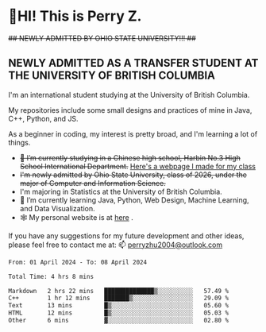 # 🌄HI! This is Perry Z. <br> #
<s>## NEWLY ADMITTED BY OHIO STATE UNIVERSITY!!! ##</s>
## NEWLY ADMITTED AS A TRANSFER STUDENT AT THE UNIVERSITY OF BRITISH COLUMBIA ##
I'm an international student studying at the University of British Columbia. <br>

My repositories include some small designs and practices of mine in Java, C++, Python, and JS. <br>

As a beginner in coding, my interest is pretty broad, and I'm learning a lot of things. <br>
- <s>🔭 I’m currently studying in a Chinese high school, Harbin No.3 High School International Department.</s> [Here's a webpage I made for my class](https://perry2004.github.io/weirdos/)
- <s> I'm newly admitted by Ohio State University, class of 2026, under the major of Computer and Information Science. </s>
- I'm majoring in Statistics at the University of British Columbia. 
- 🌱 I’m currently learning Java, Python, Web Design, Machine Learning, and Data Visualization. 
- 🕸️ My personal website is at <a href="https://zhu-yp.cn">here</a> .  

If you have any suggestions for my future development and other ideas, please feel free to contact me at: 📫 [perryzhu2004@outlook.com](mailto:perryzhu2004@outlook.com)

<!--START_SECTION:waka-->

```txt
From: 01 April 2024 - To: 08 April 2024

Total Time: 4 hrs 8 mins

Markdown   2 hrs 22 mins   ██████████████▒░░░░░░░░░░   57.49 %
C++        1 hr 12 mins    ███████▒░░░░░░░░░░░░░░░░░   29.09 %
Text       13 mins         █▒░░░░░░░░░░░░░░░░░░░░░░░   05.60 %
HTML       12 mins         █▒░░░░░░░░░░░░░░░░░░░░░░░   05.03 %
Other      6 mins          ▓░░░░░░░░░░░░░░░░░░░░░░░░   02.80 %
```

<!--END_SECTION:waka-->
